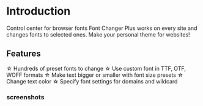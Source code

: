 # Introduction

Control center for browser fonts
Font Changer Plus works on every site and changes fonts to selected ones. Make your personal theme for websites!

## Features

☆ Hundreds of preset fonts to change
☆ Use custom font in TTF, OTF, WOFF formats
☆ Make text bigger or smaller with font size presets
☆ Change text color
☆ Specify font settings for domains and wildcard

### screenshots

